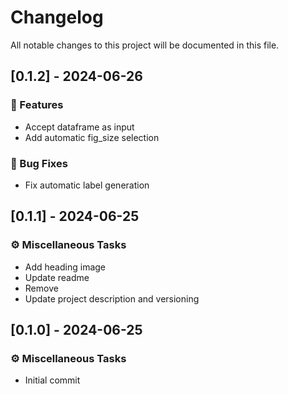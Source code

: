 # Changelog

All notable changes to this project will be documented in this file.

## [0.1.2] - 2024-06-26

### 🚀 Features

- Accept dataframe as input
- Add automatic fig_size selection

### 🐛 Bug Fixes

- Fix automatic label generation

## [0.1.1] - 2024-06-25

### ⚙️ Miscellaneous Tasks

- Add heading image
- Update readme
- Remove
- Update project description and versioning

## [0.1.0] - 2024-06-25

### ⚙️ Miscellaneous Tasks

- Initial commit

<!-- generated by git-cliff -->
